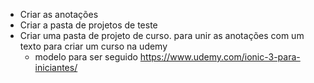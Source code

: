 - Criar as anotações
- Criar a pasta de projetos de teste
- Criar uma pasta de projeto de curso. para unir as anotações com um texto para criar um curso na udemy
  - modelo para ser seguido https://www.udemy.com/ionic-3-para-iniciantes/
